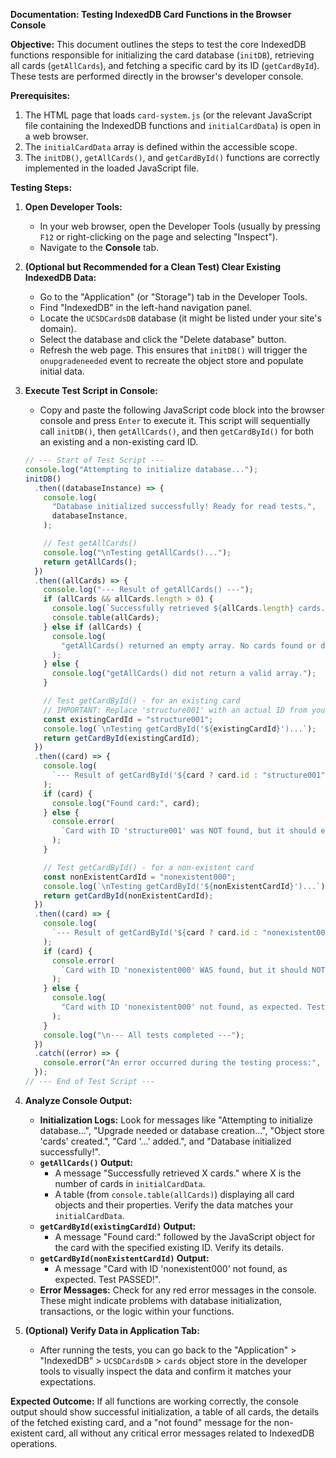 **Documentation: Testing IndexedDB Card Functions in the Browser Console**

**Objective:**
This document outlines the steps to test the core IndexedDB functions responsible for initializing the card database (`initDB`), retrieving all cards (`getAllCards`), and fetching a specific card by its ID (`getCardById`). These tests are performed directly in the browser's developer console.

**Prerequisites:**

1.  The HTML page that loads `card-system.js` (or the relevant JavaScript file containing the IndexedDB functions and `initialCardData`) is open in a web browser.
2.  The `initialCardData` array is defined within the accessible scope.
3.  The `initDB()`, `getAllCards()`, and `getCardById()` functions are correctly implemented in the loaded JavaScript file.

**Testing Steps:**

1.  **Open Developer Tools:**

    - In your web browser, open the Developer Tools (usually by pressing `F12` or right-clicking on the page and selecting "Inspect").
    - Navigate to the **Console** tab.

2.  **(Optional but Recommended for a Clean Test) Clear Existing IndexedDB Data:**

    - Go to the "Application" (or "Storage") tab in the Developer Tools.
    - Find "IndexedDB" in the left-hand navigation panel.
    - Locate the `UCSDCardsDB` database (it might be listed under your site's domain).
    - Select the database and click the "Delete database" button.
    - Refresh the web page. This ensures that `initDB()` will trigger the `onupgradeneeded` event to recreate the object store and populate initial data.

3.  **Execute Test Script in Console:**

    - Copy and paste the following JavaScript code block into the browser console and press `Enter` to execute it. This script will sequentially call `initDB()`, then `getAllCards()`, and then `getCardById()` for both an existing and a non-existing card ID.

    ```javascript
    // --- Start of Test Script ---
    console.log("Attempting to initialize database...");
    initDB()
      .then((databaseInstance) => {
        console.log(
          "Database initialized successfully! Ready for read tests.",
          databaseInstance,
        );

        // Test getAllCards()
        console.log("\nTesting getAllCards()...");
        return getAllCards();
      })
      .then((allCards) => {
        console.log("--- Result of getAllCards() ---");
        if (allCards && allCards.length > 0) {
          console.log(`Successfully retrieved ${allCards.length} cards.`);
          console.table(allCards);
        } else if (allCards) {
          console.log(
            "getAllCards() returned an empty array. No cards found or database might be empty.",
          );
        } else {
          console.log("getAllCards() did not return a valid array.");
        }

        // Test getCardById() - for an existing card
        // IMPORTANT: Replace 'structure001' with an actual ID from your initialCardData
        const existingCardId = "structure001";
        console.log(`\nTesting getCardById('${existingCardId}')...`);
        return getCardById(existingCardId);
      })
      .then((card) => {
        console.log(
          `--- Result of getCardById('${card ? card.id : "structure001"}') ---`,
        );
        if (card) {
          console.log("Found card:", card);
        } else {
          console.error(
            `Card with ID 'structure001' was NOT found, but it should exist! Check data or logic.`,
          );
        }

        // Test getCardById() - for a non-existent card
        const nonExistentCardId = "nonexistent000";
        console.log(`\nTesting getCardById('${nonExistentCardId}')...`);
        return getCardById(nonExistentCardId);
      })
      .then((card) => {
        console.log(
          `--- Result of getCardById('${card ? card.id : "nonexistent000"}') ---`,
        );
        if (card) {
          console.error(
            `Card with ID 'nonexistent000' WAS found, but it should NOT exist! Check logic or data.`,
          );
        } else {
          console.log(
            "Card with ID 'nonexistent000' not found, as expected. Test PASSED!",
          );
        }
        console.log("\n--- All tests completed ---");
      })
      .catch((error) => {
        console.error("An error occurred during the testing process:", error);
      });
    // --- End of Test Script ---
    ```

4.  **Analyze Console Output:**

    - **Initialization Logs:** Look for messages like "Attempting to initialize database...", "Upgrade needed or database creation...", "Object store 'cards' created.", "Card '...' added.", and "Database initialized successfully!".
    - **`getAllCards()` Output:**
      - A message "Successfully retrieved X cards." where X is the number of cards in `initialCardData`.
      - A table (from `console.table(allCards)`) displaying all card objects and their properties. Verify the data matches your `initialCardData`.
    - **`getCardById(existingCardId)` Output:**
      - A message "Found card:" followed by the JavaScript object for the card with the specified existing ID. Verify its details.
    - **`getCardById(nonExistentCardId)` Output:**
      - A message "Card with ID 'nonexistent000' not found, as expected. Test PASSED!".
    - **Error Messages:** Check for any red error messages in the console. These might indicate problems with database initialization, transactions, or the logic within your functions.

5.  **(Optional) Verify Data in Application Tab:**
    - After running the tests, you can go back to the "Application" > "IndexedDB" > `UCSDCardsDB` > `cards` object store in the developer tools to visually inspect the data and confirm it matches your expectations.

**Expected Outcome:**
If all functions are working correctly, the console output should show successful initialization, a table of all cards, the details of the fetched existing card, and a "not found" message for the non-existent card, all without any critical error messages related to IndexedDB operations.
